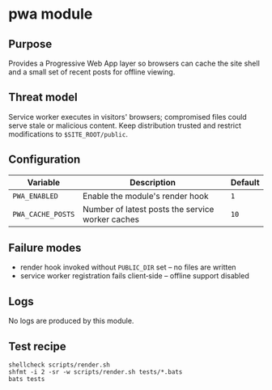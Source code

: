 # pwa module

## Purpose
Provides a Progressive Web App layer so browsers can cache the site shell and a small set of recent posts for offline viewing.

## Threat model
Service worker executes in visitors' browsers; compromised files could serve stale or malicious content. Keep distribution trusted and restrict modifications to `$SITE_ROOT/public`.

## Configuration
| Variable | Description | Default |
|----------|-------------|---------|
| `PWA_ENABLED` | Enable the module's render hook | `1` |
| `PWA_CACHE_POSTS` | Number of latest posts the service worker caches | `10` |

## Failure modes
* render hook invoked without `PUBLIC_DIR` set – no files are written
* service worker registration fails client‑side – offline support disabled

## Logs
No logs are produced by this module.

## Test recipe
```
shellcheck scripts/render.sh
shfmt -i 2 -sr -w scripts/render.sh tests/*.bats
bats tests
```
